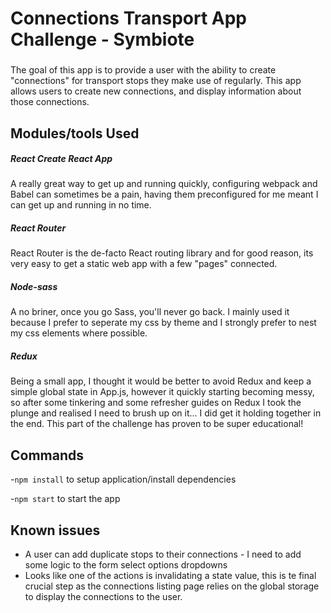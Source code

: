 # Connections Transport App Challenge - Symbiote

###
The goal of this app is to provide a user with the ability to create "connections" for transport stops they make use of regularly. This app allows users to create new connections, and display information about those connections.
###

## Modules/tools Used ##

##### React Create React App
A really great way to get up and running quickly, configuring webpack and Babel can sometimes be a pain, having them preconfigured for me meant I can get up and running in no time.

##### React Router #####
React Router is the de-facto React routing library and for good reason, its very easy to get a static web app with a few "pages" connected.

##### Node-sass #####
A no briner, once you go Sass, you'll never go back. I mainly used it because I prefer to seperate my css by theme and I strongly prefer to nest my css elements where possible.

##### Redux #####
Being a small app, I thought it would be better to avoid Redux and keep a simple global state in App.js, however it quickly starting becoming messy, so after some tinkering and some refresher guides on Redux I took the plunge and realised I need to brush up on it... I did get it holding together in the end. This part of the challenge has proven to be super educational!

## Commands
-`npm install` to setup application/install dependencies

-`npm start` to start the app

## Known issues
- A user can add duplicate stops to their connections - I need to add some logic to the form select options dropdowns
- Looks like one of the actions is invalidating a state value, this is te final crucial step as the connections listing page relies on the global storage to display the connections to the user.





